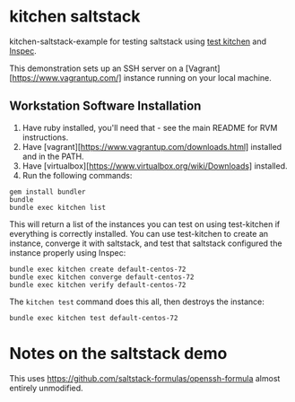 # kitchen saltstack

kitchen-saltstack-example for testing saltstack using [test kitchen][kitchen] and [Inspec][inspec].

This demonstration sets up an SSH server on a [Vagrant][https://www.vagrantup.com/] instance running on your local machine.

## Workstation Software Installation

1. Have ruby installed, you'll need that - see the main README for RVM instructions.
2. Have [vagrant][https://www.vagrantup.com/downloads.html] installed and in the PATH.
3. Have [virtualbox][https://www.virtualbox.org/wiki/Downloads] installed.
2. Run the following commands:

```
gem install bundler
bundle
bundle exec kitchen list
```

This will return a list of the instances you can test on using test-kitchen if everything is correctly installed. You can use test-kitchen to create an instance, converge it with saltstack, and test that saltstack configured the instance properly using Inspec:

```
bundle exec kitchen create default-centos-72
bundle exec kitchen converge default-centos-72
bundle exec kitchen verify default-centos-72
```

The `kitchen test` command does this all, then destroys the instance:

```
bundle exec kitchen test default-centos-72
```

[kitchen]: http://kitchen.ci
[inspec]: http://github.com/chef/inspec

# Notes on the saltstack demo

This uses https://github.com/saltstack-formulas/openssh-formula almost entirely unmodified.